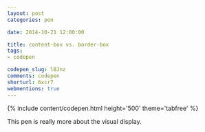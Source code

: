 ```yaml
---
layout: post
categories: pen

date: 2014-10-21 12:00:00

title: content-box vs. border-box
tags:
- codepen

codepen_slug: lBJnz
comments: codepen
shorturl: 6xcr7
webmentions: true
---
```



{% include content/codepen.html height='500' theme='tabfree' %}

This pen is really more about the visual display.
